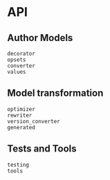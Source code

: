 # API

## Author Models

```{toctree}
decorator
opsets
converter
values
```

## Model transformation

```{toctree}
optimizer
rewriter
version_converter
generated
```

## Tests and Tools

```{toctree}
testing
tools
```
